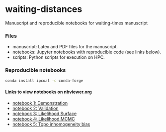 # waiting-distances
Manuscript and reproducible notebooks for waiting-times manuscript


### Files

- manuscript: Latex and PDF files for the manuscript.  
- notebooks: Jupyter notebooks with reproducible code (see links below).  
- scripts: Python scripts for execution on HPC.  

### Reproducible notebooks

```bash
conda install ipcoal -c conda-forge 
```

#### Links to view notebooks on nbviewer.org

- [notebook 1: Demonstration](https://nbviewer.org/github/eaton-lab/waiting-distances/blob/main/notebooks/nb-x1-demonstration.ipynb)  
- [notebook 2: Validation](https://nbviewer.org/github/eaton-lab/waiting-distances/blob/main/notebooks/nb-x2-validations-revisions.ipynb)  
- [notebook 3: Likelihood Surface](https://nbviewer.org/github/eaton-lab/waiting-distances/blob/main/notebooks/nb-x3-likelihood-surface.ipynb)  
- [notebook 4: Likelihood MCMC](https://nbviewer.org/github/eaton-lab/waiting-distances/blob/main/notebooks/nb-x4-likelihood-mcmc-posteriors.ipynb)  
- [notebook 5: Topo inhomogeneity bias](https://nbviewer.org/github/eaton-lab/waiting-distances/blob/main/notebooks/nb-x5-topo-inhomogeneous-bias.ipynb)  
